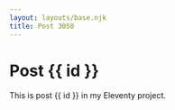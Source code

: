 ```yaml
---
layout: layouts/base.njk
title: Post 3050
---
```


# Post {{ id }}

This is post {{ id }} in my Eleventy project.

